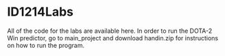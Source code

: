 # ID1214Labs
All of the code for the labs are available here. In order to run the DOTA-2 Win predictor, go to main_project and download handin.zip for instructions on how to run the program.
